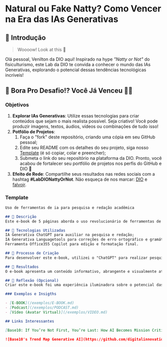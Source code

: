 # Natural ou Fake Natty? Como Vencer na Era das IAs Generativas

## 🚀 Introdução

> Woooow! Look at this 👀

Olá pessoal, Venilton da DIO aqui! Inspirado na hype _"Natty or Not"_ do fisiculturismo, este Lab da DIO te convida a conhecer o mundo das IAs Generativas, explorando o potencial dessas tendências tecnológicas incríveis!

## 🎯 Bora Pro Desafio!? Você Já Venceu 💪🤓

### Objetivos

1. **Explorar IAs Generativas**: Utilize essas tecnologias para criar conteúdos que sejam o mais realista possível. Seja criativo! Você pode produzir imagens, textos, áudios, vídeos ou combinações de tudo isso!
1. **Potfólio de Projetos**:
    1. Faça o "fork" deste repositório, criando uma cópia em seu GitHub pessoal;
    2. Edite seu README com os detalhes do seu projeto, siga nosso [Template](#template) (é só copiar, colar e preencher);
    3. Submeta o link do seu repositório na plataforma da DIO. Pronto, você acabou de fortalecer seu portfólio de projetos nos perfis do GitHub e DIO 🚀
1. **Efeito de Rede**: Compartilhe seus resultados nas redes sociais com a hashtag **#LabDIONattyOrNot**. Não esqueça de nos marcar: [DIO](https://www.linkedin.com/school/dio-makethechange) e [falvojr](https://www.linkedin.com/in/falvojr).

### Template

```markdown
Uso de ferramentas de ia para pesquisa e redação acadêmica

## 📒 Descrição
Este e-book de 5 páginas aborda o uso revolucionário de ferramentas de Inteligência Artificial (IA) para pesquisa e redação acadêmica, destacando como elas estão transformando esses processos e moldando o futuro da educação.

## 🤖 Tecnologias Utilizadas
IA Generativa ChatGPT para auxiliar na pesquisa e redação;
IA Generativa Languagetools para correções de erro ortográfico e gramático;
Ferramenta Office355 Copilot para edição e formatação final.

## 🧐 Processo de Criação
Para desenvolver este e-book, utilizei o "ChatGPT" para realizar pesquisas sobre o uso de IAs na educação, estruturar o conteúdo e refinar as ideias. Em seguida, o Office365 Copilot foi empregado para gerar e organizar o conteudo que complementam o texto. Por fim, a Languagemtools para correçoes de texto.

## 🚀 Resultados
O e-book apresenta um conteúdo informativo, abrangente e visualmente atraente, demonstrando como as ferramentas de IA podem ser uma poderosa aliada na pesquisa e redação acadêmica, otimizando o tempo e melhorando a qualidade dos trabalhos produzidos.

## 💭 Reflexão (Opcional)
Criar este e-book foi uma experiência iluminadora sobre o potencial das ferramentas de IA na educação e como elas podem ser aplicadas para aprimorar os processos de pesquisa e redação acadêmica. Além disso, pude constatar como essas tecnologias podem contribuir para a disseminação do conhecimento de forma mais eficiente e acessível.

### Exemplos e Insigths

- [E-BOOK](/exemplos/E-BOOK.md)
- [Podcast](/exemplos/PODCAST.md)
- [Vídeo (Avatar Virtual)](/exemplos/VIDEO.md)

## Links Interessantes

[Base10: If You’re Not First, You’re Last: How AI Becomes Mission Critical](https://base10.vc/post/generative-ai-mission-critical/)

![Base10's Trend Map Generative AI](https://github.com/digitalinnovationone/lab-natty-or-not/assets/730492/f4df26e8-f8f7-4419-8252-c69d73ea930c)
